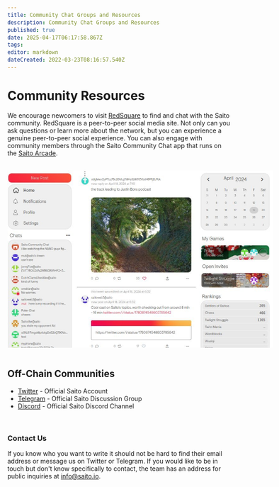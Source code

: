 ```yaml
---
title: Community Chat Groups and Resources
description: Community Chat Groups and Resources
published: true
date: 2025-04-17T06:17:58.867Z
tags: 
editor: markdown
dateCreated: 2022-03-23T08:16:57.540Z
---
```


# Community Resources

We encourage newcomers to visit [RedSquare](https://saito.io/redsquare) to find and chat with the Saito community. RedSquare is a peer-to-peer social media site. Not only can you ask questions or learn more about the network, but you can experience a genuine peer-to-peer social experience. You can also engage with community members through the Saito Community Chat app that runs on the [Saito Arcade](https://saito.io/arcade).

<br>
<div style="height:400px;width:600px;overflow:hidden;">
  <img src="/red-square-feed.jpg">
</div>
  
 <br />
  
## Off-Chain Communities

- [Twitter](https://x.com/SaitoOfficial) - Official Saito Account
- [Telegram](https://t.me/SaitoIO) - Official Saito Discussion Group
- [Discord](https://discord.gg/HjTFh9Tfec) - Official Saito Discord Channel

<br />

### Contact Us ###

If you know who you want to write it should not be hard to find their email address or message us on Twitter or Telegram. If you would like to be in touch but don't know specifically to contact, the team has an address for public inquiries at info@saito.io.